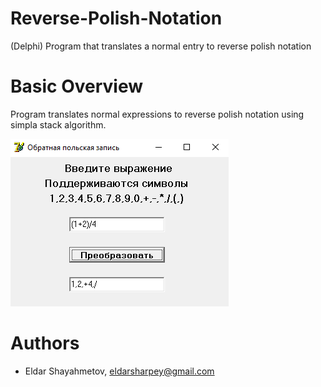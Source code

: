 # Reverse-Polish-Notation
(Delphi) Program that translates a normal entry to reverse polish notation

# Basic Overview
Program translates normal expressions to reverse polish notation using simpla stack algorithm.

![](1.PNG)

# Authors

* Eldar Shayahmetov, eldarsharpey@gmail.com
